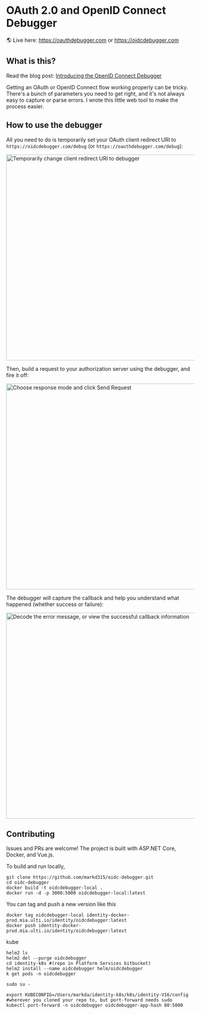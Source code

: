 # OAuth 2.0 and OpenID Connect Debugger

:earth_americas: Live here: https://oauthdebugger.com or https://oidcdebugger.com

## What is this?

Read the blog post: [Introducing the OpenID Connect Debugger](https://www.recaffeinate.co/post/introducing-openid-connect-debugger/)

Getting an OAuth or OpenID Connect flow working properly can be tricky. There's a bunch of parameters you need to get right, and it's not always easy to capture or parse errors. I wrote this little web tool to make the process easier.

## How to use the debugger

All you need to do is temporarily set your OAuth client redirect URI to `https://oidcdebugger.com/debug` (or `https://oauthdebugger.com/debug`):

<img src="https://www.recaffeinate.co/img/post/introducing-openid-connect-debugger/temp-redirect-uri.png" alt="Temporarily change client redirect URI to debugger" title="Screenshot of Google developer console" width="550px">

Then, build a request to your authorization server using the debugger, and fire it off:

<img src="https://www.recaffeinate.co/img/post/introducing-openid-connect-debugger/switch-response-mode.gif" alt="Choose response mode and click Send Request" title="Screenshot of debugger form" width="550px">

The debugger will capture the callback and help you understand what happened (whether success or failure):

<img src="https://www.recaffeinate.co/img/post/introducing-openid-connect-debugger/error-and-success.gif" alt="Decode the error message, or view the successful callback information" title="Screenshot of error and success page" width="550px">

## Contributing

Issues and PRs are welcome! The project is built with ASP.NET Core, Docker, and Vue.js.

To build and run locally,

```
git clone https://github.com/markd315/oidc-debugger.git
cd oidc-debugger
docker build -t oidcdebugger-local .
docker run -d -p 3000:5000 oidcdebugger-local:latest
```

You can tag and push a new version like this
```
docker tag oidcdebugger-local identity-docker-prod.mia.ulti.io/identity/oidcdebugger:latest
docker push identity-docker-prod.mia.ulti.io/identity/oidcdebugger:latest
```

kube
```
helm2 ls
helm2 del --purge oidcdebugger
cd identity-k8s #(repo in Platform Services bitbucket)
helm2 install --name oidcdebugger helm/oidcdebugger
k get pods -n oidcdebugger

sudo su -

export KUBECONFIG=/Users/markda/identity-k8s/k8s/identity-V16/config #wherever you cloned your repo to, but port-forward needs sudo
kubectl port-forward -n oidcdebugger oidcdebugger-app-hash 80:5000
```